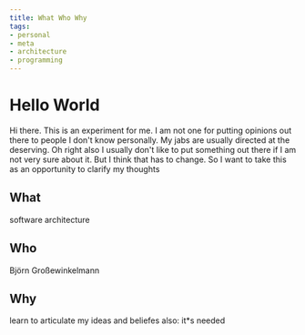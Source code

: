 ```yaml
---
title: What Who Why
tags:
- personal
- meta
- architecture
- programming
---
```

# Hello World
Hi there. 
This is an experiment for me. I am  not one for putting opinions out there to people I don't know personally. My jabs are usually directed at the deserving. Oh right also I usually don't like to put something out there if I am not very sure about it.
But I think that has to change. So I want to take this as an opportunity to clarify my thoughts

## What
software architecture
## Who 
Björn Großewinkelmann
## Why
learn to articulate my ideas and beliefes
also: it*s needed
<!--stackedit_data:
eyJoaXN0b3J5IjpbMjM1NzE5OTI1LC0xNzM3NzEyNzUxLC01Nz
Q2NTM2OCwxOTM2NzU1NDQ5LC01MDA0NzQyMzZdfQ==
-->